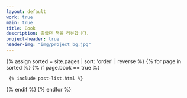 ```yaml
---
layout: default
work: true
main: true
title: Book
description: 좋았던 책을 리뷰합니다.
project-header: true
header-img: "img/project_bg.jpg"
---
```


<div class="catalogue">
{% assign sorted = site.pages | sort: 'order' | reverse %}
{% for page in sorted %}
{% if page.book == true %}

     {% include post-list.html %}

{% endif %}
{% endfor %}
</div>
